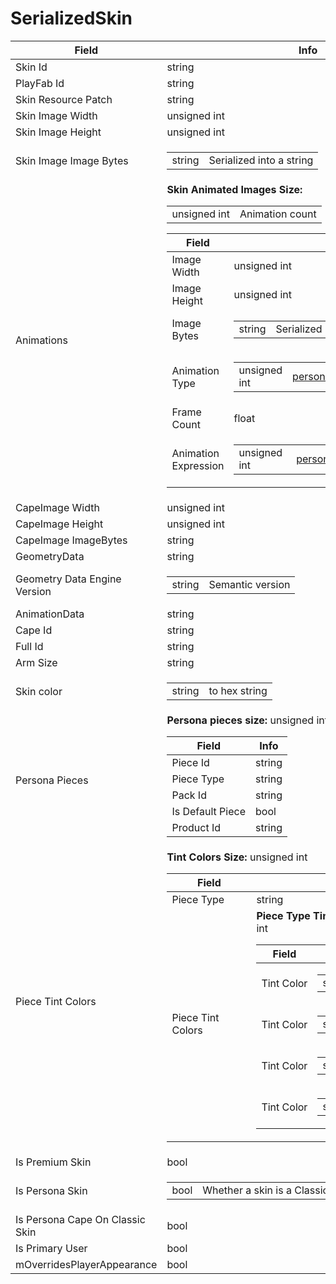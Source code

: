 # SerializedSkin

<table><thead><tr><th>Field</th><th>Info</th></tr></thead><tbody>
<tr><td>Skin Id</td><td>string</td></tr>
<tr><td>PlayFab Id</td><td>string</td></tr>
<tr><td>Skin Resource Patch</td><td>string</td></tr>
<tr><td>Skin Image Width</td><td>unsigned int</td></tr>
<tr><td>Skin Image Height</td><td>unsigned int</td></tr>
<tr><td>Skin Image Image Bytes</td><td><table><tbody><tr><td>string</td><td>Serialized into a string</td></tr></tbody></table></td></tr>
<tr><td>Animations</td><td><b>Skin Animated Images Size:</b> <table><tbody><tr><td>unsigned int</td><td>Animation count</td></tr></tbody></table>
  <table><thead><tr><th>Field</th><th>Info</th></tr></thead><tbody>
  <tr><td>Image Width</td><td>unsigned int</td></tr>
  <tr><td>Image Height</td><td>unsigned int</td></tr>
  <tr><td>Image Bytes</td><td><table><tbody><tr><td>string</td><td>Serialized into a string</td></tr></tbody></table></td></tr>
  <tr><td>Animation Type</td><td><table><tbody><tr><td>unsigned int</td><td><a href="../enums/persona_AnimatedTextureType.md">persona::AnimatedTextureType</a></td></tr></tbody></table></td></tr>
  <tr><td>Frame Count</td><td>float</td></tr>
  <tr><td>Animation Expression</td><td><table><tbody><tr><td>unsigned int</td><td><a href="../enums/persona_AnimationExpression.md">persona::AnimationExpression</a></td></tr></tbody></table></td></tr>
  </tbody></table></td></tr>
<tr><td>CapeImage Width</td><td>unsigned int</td></tr>
<tr><td>CapeImage Height</td><td>unsigned int</td></tr>
<tr><td>CapeImage ImageBytes</td><td>string</td></tr>
<tr><td>GeometryData</td><td>string</td></tr>
<tr><td>Geometry Data Engine Version</td><td><table><tbody><tr><td>string</td><td>Semantic version</td></tr></tbody></table></td></tr>
<tr><td>AnimationData</td><td>string</td></tr>
<tr><td>Cape Id</td><td>string</td></tr>
<tr><td>Full Id</td><td>string</td></tr>
<tr><td>Arm Size</td><td>string</td></tr>
<tr><td>Skin color</td><td><table><tbody><tr><td>string</td><td>to hex string</td></tr></tbody></table></td></tr>
<tr><td>Persona Pieces</td><td><b>Persona pieces size:</b> unsigned int
  <table><thead><tr><th>Field</th><th>Info</th></tr></thead><tbody>
  <tr><td>Piece Id</td><td>string</td></tr>
  <tr><td>Piece Type</td><td>string</td></tr>
  <tr><td>Pack Id</td><td>string</td></tr>
  <tr><td>Is Default Piece</td><td>bool</td></tr>
  <tr><td>Product Id</td><td>string</td></tr>
  </tbody></table></td></tr>
<tr><td>Piece Tint Colors</td><td><b>Tint Colors Size:</b> unsigned int
  <table><thead><tr><th>Field</th><th>Info</th></tr></thead><tbody>
  <tr><td>Piece Type</td><td>string</td></tr>
  <tr><td>Piece Tint Colors</td><td><b>Piece Type Tint Colors Size:</b> unsigned int
    <table><thead><tr><th>Field</th><th>Info</th></tr></thead><tbody>
    <tr><td>Tint Color</td><td><table><tbody><tr><td>string</td><td>To hex string</td></tr></tbody></table></td></tr>
    <tr><td>Tint Color</td><td><table><tbody><tr><td>string</td><td>To hex string</td></tr></tbody></table></td></tr>
    <tr><td>Tint Color</td><td><table><tbody><tr><td>string</td><td>To hex string</td></tr></tbody></table></td></tr>
    <tr><td>Tint Color</td><td><table><tbody><tr><td>string</td><td>To hex string</td></tr></tbody></table></td></tr>
    </tbody></table></td></tr>
  </tbody></table></td></tr>
<tr><td>Is Premium Skin</td><td>bool</td></tr>
<tr><td>Is Persona Skin</td><td><table><tbody><tr><td>bool</td><td>Whether a skin is a Classic Skin or Persona Skin</td></tr></tbody></table></td></tr>
<tr><td>Is Persona Cape On Classic Skin</td><td>bool</td></tr>
<tr><td>Is Primary User</td><td>bool</td></tr>
<tr><td>mOverridesPlayerAppearance</td><td>bool</td></tr>
</tbody></table>